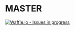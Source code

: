 # MASTER
[![Waffle.io - Issues in progress](https://badge.waffle.io/jyleon/MASTER.png?label=in%20progress&title=In%20Progress)](http://waffle.io/jyleon/MASTER)
